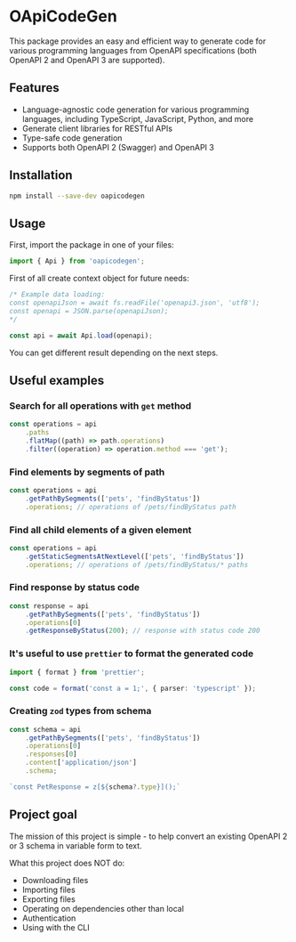 # OApiCodeGen

This package provides an easy and efficient way to generate code for various programming languages from OpenAPI specifications (both OpenAPI 2 and OpenAPI 3 are supported).

## Features

- Language-agnostic code generation for various programming languages, including TypeScript, JavaScript, Python, and more
- Generate client libraries for RESTful APIs
- Type-safe code generation
- Supports both OpenAPI 2 (Swagger) and OpenAPI 3

## Installation

```sh
npm install --save-dev oapicodegen
```

## Usage

First, import the package in one of your files:

```ts
import { Api } from 'oapicodegen';
```

First of all create context object for future needs:

```ts
/* Example data loading:
const openapiJson = await fs.readFile('openapi3.json', 'utf8');
const openapi = JSON.parse(openapiJson);
*/

const api = await Api.load(openapi);
```

You can get different result depending on the next steps.

## Useful examples

### Search for all operations with `get` method

```ts
const operations = api
    .paths
    .flatMap((path) => path.operations)
    .filter((operation) => operation.method === 'get');
```

### Find elements by segments of path

```ts
const operations = api
    .getPathBySegments(['pets', 'findByStatus'])
    .operations; // operations of /pets/findByStatus path
```

### Find all child elements of a given element

```ts
const operations = api
    .getStaticSegmentsAtNextLevel(['pets', 'findByStatus'])
    .operations; // operations of /pets/findByStatus/* paths
```

### Find response by status code

```ts
const response = api
    .getPathBySegments(['pets', 'findByStatus'])
    .operations[0]
    .getResponseByStatus(200); // response with status code 200
```

### It's useful to use `prettier` to format the generated code

```ts
import { format } from 'prettier';

const code = format('const a = 1;', { parser: 'typescript' });
```

### Creating `zod` types from schema

```ts
const schema = api
    .getPathBySegments(['pets', 'findByStatus'])
    .operations[0]
    .responses[0]
    .content['application/json']
    .schema;

`const PetResponse = z[${schema?.type}]();`
```

## Project goal

The mission of this project is simple - to help convert an existing OpenAPI 2 or 3 schema in variable form to text.

What this project does NOT do:

- Downloading files
- Importing files
- Exporting files
- Operating on dependencies other than local
- Authentication
- Using with the CLI
